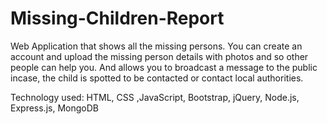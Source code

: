 # Missing-Children-Report

Web Application that shows all the missing persons. You can create an account and upload the missing person details with photos and so other people can help you. And allows you to broadcast a message to the public incase, the child is spotted to be contacted or contact local authorities.

Technology used: HTML, CSS ,JavaScript, Bootstrap, jQuery, Node.js, Express.js, MongoDB


